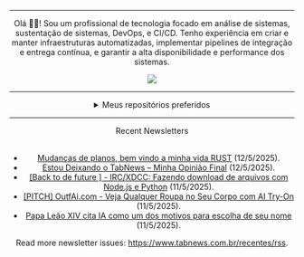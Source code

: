 <div align="center">
<hr>
<p>Olá 👋🏾! Sou um profissional de tecnologia focado em análise de sistemas, sustentação de sistemas, DevOps, e CI/CD. Tenho experiência em criar e manter infraestruturas automatizadas, implementar pipelines de integração e entrega contínua, e garantir a alta disponibilidade e performance dos sistemas.</p>
  <img src="https://media.giphy.com/media/yAGIvCiwPJn5C/giphy.gif">
<hr>
  <details>
  <summary>Meus repositórios preferidos</summary>
  <br />
  Alguns dos meus melhores repositórios:
  <br />
<br />
  <ul><li><a href=https://github.com/commitgeist/aluratube target="_blank" rel="noopener noreferrer">commitgeist/aluratube</a> (<b>0</b> ✨ and <b>0</b> 🍴): Aluratube - Desenvolvido durante a imersão React da Alura no final de 2022</li><li><a href=https://github.com/commitgeist/nlw-ia target="_blank" rel="noopener noreferrer">commitgeist/nlw-ia</a> (<b>0</b> ✨ and <b>0</b> 🍴): Projeto desenvolvido durante a NLW IA - Usando a API da OPENAI</li><li><a href=https://github.com/commitgeist/nlw-journey-ia target="_blank" rel="noopener noreferrer">commitgeist/nlw-journey-ia</a> (<b>0</b> ✨ and <b>0</b> 🍴): NLW IA - Agent de viagens usando python + langchain + GPT</li>
<li>More coming soon :).</li>
</ul>
  </details>
  <hr/>
    <summary>Recent Newsletters</summary>
  <br />
  <ul>
    <li><a href=https://www.tabnews.com.br/Crausvr/mudancas-de-planos-bem-vindo-a-minha-vida-rust target="_blank" rel="noopener noreferrer">Mudanças de planos, bem vindo a minha vida RUST</a> (12/5/2025).</li><li><a href=https://www.tabnews.com.br/oxygenfront/estou-deixando-o-tabnews-minha-opiniao-final target="_blank" rel="noopener noreferrer">Estou Deixando o TabNews – Minha Opinião Final</a> (12/5/2025).</li><li><a href=https://www.tabnews.com.br/PistoleiroVeloz/back-to-de-future-irc-xdcc-fazendo-download-de-arquivos-com-node-js-e-python target="_blank" rel="noopener noreferrer">[Back to de future ] - IRC/XDCC: Fazendo download de arquivos com Node.js e Python</a> (11/5/2025).</li><li><a href=https://www.tabnews.com.br/EduPiccoli/pitch-outfai-com-veja-qualquer-roupa-no-seu-corpo-com-ai-try-on target="_blank" rel="noopener noreferrer">[PITCH] OutfAi.com - Veja Qualquer Roupa no Seu Corpo com AI Try-On</a> (11/5/2025).</li><li><a href=https://www.tabnews.com.br/NewsletterOficial/papa-leao-xiv-cita-ia-como-um-dos-motivos-para-escolha-de-seu-nome target="_blank" rel="noopener noreferrer">Papa Leão XIV cita IA como um dos motivos para escolha de seu nome</a> (11/5/2025).</li>
  </ul>
<p>Read more newsletter issues: <a href="https://www.tabnews.com.br/recentes/rss">https://www.tabnews.com.br/recentes/rss</a>.</p>
  </details>
